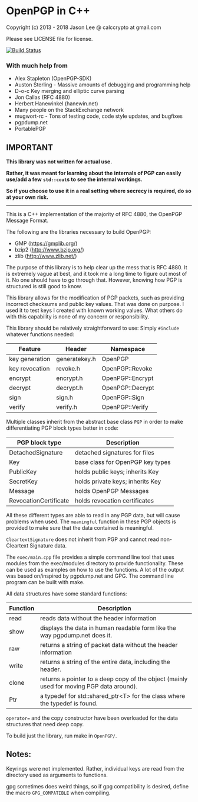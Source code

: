 # OpenPGP in C++

Copyright (c) 2013 - 2018 Jason Lee @ calccrypto at gmail.com

Please see LICENSE file for license.

[![Build Status](https://travis-ci.org/calccrypto/OpenPGP.svg?branch=master)](https://travis-ci.org/calccrypto/OpenPGP)

### With much help from

- Alex Stapleton (OpenPGP-SDK)
- Auston Sterling - Massive amounts of debugging and programming help
- D-o-c Key merging and elliptic curve parsing
- Jon Callas (RFC 4880)
- Herbert Hanewinkel (hanewin.net)
- Many people on the StackExchange network
- mugwort-rc - Tons of testing code, code style updates, and bugfixes
- pgpdump.net
- PortablePGP

## IMPORTANT

**This library was not written for actual use.**

**Rather, it was meant for learning about the**
**internals of PGP can easily use/add a few**
**`std::cout`s to see the internal workings.**

**So if you choose to use it in a real setting**
**where secrecy is required, do so at your own**
**risk.**

--------------------------------------------------------------------------------

This is a C++ implementation of the majority of RFC 4880,
the OpenPGP Message Format.

The following are the libraries necessary to build OpenPGP:

- GMP (<https://gmplib.org/>)
- bzip2 (<http://www.bzip.org/>)
- zlib (<http://www.zlib.net/>)

The purpose of this library is to help clear up the mess that
is RFC 4880. It is extremely vague at best, and it took me
a long time to figure out most of it. No one should have to go
through that. However, knowing how PGP is structured is still
good to know.

This library allows for the modification of PGP packets, such
as providing incorrect checksums and public key values. That
was done on purpose. I used it to test keys I created with
known working values. What others do with this capability
is none of my concern or responsibility.

This library should be relatively straightforward to use:
Simply `#include` whatever functions needed:

 Feature        | Header         | Namespace
----------------|----------------|------------------
 key generation | generatekey.h  | OpenPGP
 key revocation | revoke.h       | OpenPGP::Revoke
 encrypt        | encrypt.h      | OpenPGP::Encrypt
 decrypt        | decrypt.h      | OpenPGP::Decrypt
 sign           | sign.h         | OpenPGP::Sign
 verify         | verify.h       | OpenPGP::Verify

Multiple classes inherit from the abstract base class `PGP` in order
to make differentiating PGP block types better in code:

 PGP block type        | Description
-----------------------|-------------------------------------
 DetachedSignature     | detached signatures for files
 Key                   | base class for OpenPGP key types
 PublicKey             | holds public keys; inherits Key
 SecretKey             | holds private keys; inherits Key
 Message               | holds OpenPGP Messages
 RevocationCertificate | holds revocation certificates

All these different types are able to read in any PGP data, but
will cause problems when used. The `meaningful` function in these
PGP objects is provided to make sure that the data contained is
meaningful.

`CleartextSignature` does not inherit from PGP and cannot
read non-Cleartext Signature data.

The `exec/main.cpp` file provides a simple command line tool that
uses modules from the exec/modules directory to provide functionality.
These can be used as examples on how to use the functions. A lot
of the output was based on/inspired by pgpdump.net and GPG. The command
line program can be built with make.

All data structures have some standard functions:

Function | Description
---------|------------------------------------------
   read  | reads data without the header information
   show  | displays the data in human readable form like the way pgpdump.net does it.
   raw   | returns a string of packet data without the header information
   write | returns a string of the entire data, including the header.
   clone | returns a pointer to a deep copy of the object (mainly used for moving PGP data around).
   Ptr   | a typedef for std::shared_ptr&lt;T&gt; for the class where the typedef is found.

`operator=` and the copy constructor have been overloaded
for the data structures that need deep copy.

To build just the library, run make in `OpenPGP/`.

## Notes:

Keyrings were not implemented. Rather, individual keys are
read from the directory used as arguments to functions.

gpg sometimes does weird things, so if gpg compatibility is
desired, define the macro `GPG_COMPATIBLE` when compiling.